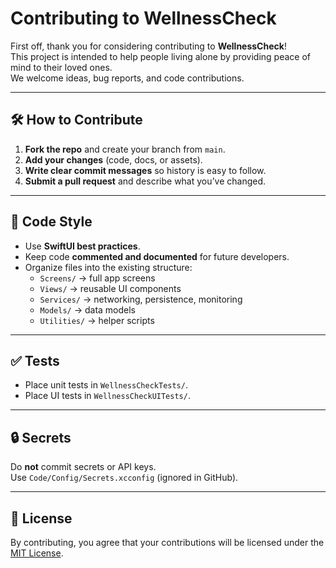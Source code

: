 # Contributing to WellnessCheck

First off, thank you for considering contributing to **WellnessCheck**!  
This project is intended to help people living alone by providing peace of mind to their loved ones.  
We welcome ideas, bug reports, and code contributions.

---

## 🛠 How to Contribute

1. **Fork the repo** and create your branch from `main`.
2. **Add your changes** (code, docs, or assets).
3. **Write clear commit messages** so history is easy to follow.
4. **Submit a pull request** and describe what you’ve changed.

---

## 📐 Code Style

- Use **SwiftUI best practices**.
- Keep code **commented and documented** for future developers.
- Organize files into the existing structure:
  - `Screens/` → full app screens
  - `Views/` → reusable UI components
  - `Services/` → networking, persistence, monitoring
  - `Models/` → data models
  - `Utilities/` → helper scripts

---

## ✅ Tests

- Place unit tests in `WellnessCheckTests/`.
- Place UI tests in `WellnessCheckUITests/`.

---

## 🔒 Secrets

Do **not** commit secrets or API keys.  
Use `Code/Config/Secrets.xcconfig` (ignored in GitHub).

---

## 📄 License

By contributing, you agree that your contributions will be licensed under the [MIT License](LICENSE).
